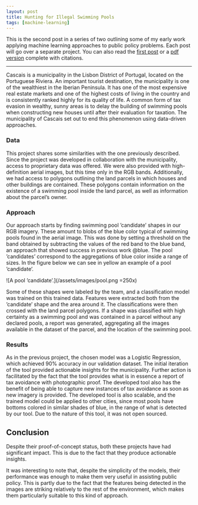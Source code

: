 ```yaml
---
layout: post
title: Hunting for Illegal Swimming Pools
tags: [machine-learning]
---
```


This is the second post in a series of two outlining some of my early work applying machine learning approaches to public policy problems. Each post will go over a separate project. You can also read the [first post](http://blog.louro.xyz/2020/02/05/hunting-for-illegal-swimming-pools) or a [pdf version](http://louro.xyz/ml-public-policy.pdf) complete with citations.


***

Cascais is a municipality in the Lisbon District of Portugal, located on the Portuguese Riviera. An important tourist destination, the municipality is one of the wealthiest in the Iberian Peninsula. It has one of the most expensive real estate markets and one of the highest costs of living in the country and is consistently ranked highly for its quality of life. A common form of tax evasion in wealthy, sunny areas is to delay the building of swimming pools when constructing new houses until after their evaluation for taxation. The municipality of Cascais set out to end this phenomenon using data-driven approaches.

### Data

This project shares some similarities with the one previously described. Since the project was developed in collaboration with the municipality, access to proprietary data was offered. We were also provided with high-definition aerial images, but this time only in the RGB bands. Additionally, we had access to polygons outlining the land parcels in which houses and other buildings are contained. These polygons contain information on the existence of a swimming pool inside the land parcel, as well as information about the parcel’s owner.

### Approach

Our approach starts by finding swimming pool ’candidate’ shapes in our RGB imagery. These amount to blobs of the blue color typical of swimming pools found in the aerial image. This was done by setting a threshold on the band obtained by subtracting the values of the red band to the blue band, an approach that showed success in previous work @blue. The pool ’candidates’ correspond to the aggregations of blue color inside a range of sizes. In the figure below we can see in yellow an example of a pool ’candidate’.

![A pool ’candidate’.](/assets/images/pool.png =250x)

Some of these shapes were labeled by the team, and a classification model was trained on this trained data. Features were extracted both from the ’candidate’ shape and the area around it. The classifications were then crossed with the land parcel polygons. If a shape was classified with high certainty as a swimming pool and was contained in a parcel without any declared pools, a report was generated, aggregating all the images available in the dataset of the parcel, and the location of the swimming pool.

### Results

As in the previous project, the chosen model was a Logistic Regression, which achieved 90% accuracy in our validation dataset. The initial iteration of the tool provided actionable insights for the municipality. Further action is facilitated by the fact that the tool provides what is in essence a report of tax avoidance with photographic proof. The developed tool also has the benefit of being able to capture new instances of tax avoidance as soon as new imagery is provided. The developed tool is also scalable, and the trained model could be applied to other cities, since most pools have bottoms colored in similar shades of blue, in the range of what is detected by our tool. Due to the nature of this tool, it was not open sourced.

## Conclusion

Despite their proof-of-concept status, both these projects have had significant impact. This is due to the fact that they produce actionable insights.

It was interesting to note that, despite the simplicity of the models, their performance was enough to make them very useful in assisting public policy. This is partly due to the fact that the features being detected in the images are striking relatively to the rest of the environment, which makes them particularly suitable to this kind of approach.
